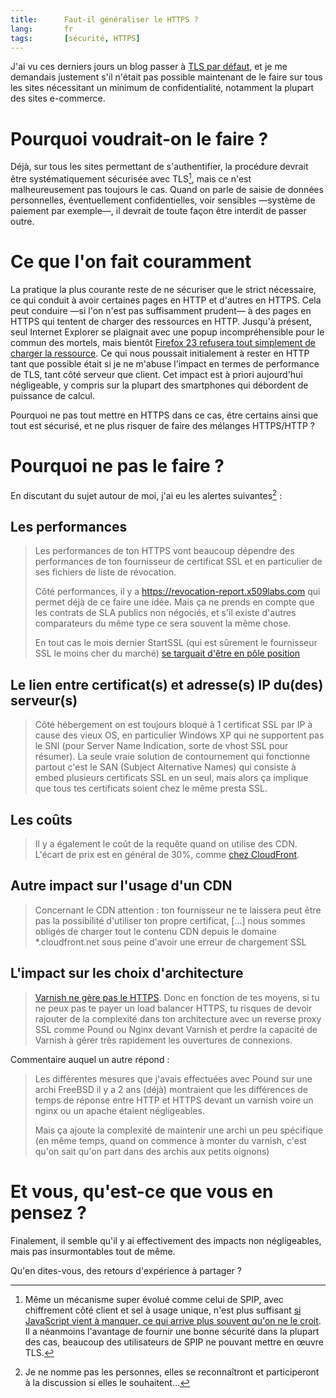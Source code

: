```yaml
---
title:      Faut-il généraliser le HTTPS ?
lang:       fr
tags:       [sécurité, HTTPS]
---
```


J'ai vu ces derniers jours un blog passer à [TLS par défaut](https://n.survol.fr/n/tls-par-defaut), et je me demandais justement s'il n'était pas possible maintenant de le faire sur tous les sites nécessitant un minimum de confidentialité, notamment la plupart des sites e-commerce.

# Pourquoi voudrait-on le faire ?

Déjà, sur tous les sites permettant de s'authentifier, la procédure devrait être systématiquement sécurisée avec TLS[^1], mais ce n'est malheureusement pas toujours le cas. Quand on parle de saisie de données personnelles, éventuellement confidentielles, voir sensibles —système de paiement par exemple—, il devrait de toute façon être interdit de passer outre.

# Ce que l'on fait couramment

La pratique la plus courante reste de ne sécuriser que le strict nécessaire, ce qui conduit à avoir certaines pages en HTTP et d'autres en HTTPS. Cela peut conduire —si l'on n'est pas suffisamment prudent— à des pages en HTTPS qui tentent de charger des ressources en HTTP. Jusqu'à présent, seul Internet Explorer se plaignait avec une popup incompréhensible pour le commun des mortels, mais bientôt [Firefox 23 refusera tout simplement de charger la ressource](http://blog.mozilla.org/tanvi/2013/04/10/mixed-content-blocking-enabled-in-firefox-23/). Ce qui nous poussait initialement à rester en HTTP tant que possible était si je ne m'abuse l'impact en termes de performance de TLS, tant côté serveur que client. Cet impact est à priori aujourd'hui négligeable, y compris sur la plupart des smartphones qui débordent de puissance de calcul.

Pourquoi ne pas tout mettre en HTTPS dans ce cas, être certains ainsi que tout est sécurisé, et ne plus risquer de faire des mélanges HTTPS/HTTP ?

# Pourquoi ne pas le faire ?

En discutant du sujet autour de moi, j'ai eu les alertes suivantes[^2] :

## Les performances

> Les performances de ton HTTPS vont beaucoup dépendre des performances de ton fournisseur de certificat SSL et en particulier de ses fichiers de liste de révocation.
>
> Côté performances, il y a https://revocation-report.x509labs.com qui permet déjà de ce faire une idée. Mais ça ne prends en compte que les contrats de SLA publics non négociés, et s'il existe d'autres comparateurs du même type ce sera souvent la même chose.
>
> En tout cas le mois dernier StartSSL (qui est sûrement le fournisseur SSL le moins cher du marché) [se targuait d'être en pôle position](https://twitter.com/startssl/status/324975028712116225)

## Le lien entre certificat(s) et adresse(s) IP du(des) serveur(s)

> Côté hébergement on est toujours bloqué à 1 certificat SSL par IP à cause des vieux OS, en particulier Windows XP qui ne supportent pas le SNI (pour Server Name Indication, sorte de vhost SSL pour résumer). La seule vraie solution de contournement qui fonctionne partout c'est le SAN (Subject Alternative Names) qui consiste à embed plusieurs certificats SSL en un seul, mais alors ça implique que tous tes certificats soient chez le même presta SSL.

## Les coûts

> Il y a également le coût de la requête quand on utilise des CDN. L'écart de prix est en général de 30%, comme [chez CloudFront](https://aws.amazon.com/fr/cloudfront/pricing/).

## Autre impact sur l'usage d'un CDN

> Concernant le CDN attention : ton fournisseur ne te laissera peut être pas la possibilité d'utiliser ton propre certificat, […] nous sommes obligés de charger tout le contenu CDN depuis le domaine *.cloudfront.net sous peine d'avoir une erreur de chargement SSL

## L'impact sur les choix d'architecture

> [Varnish ne gère pas le HTTPS](https://www.varnish-cache.org/docs/trunk/phk/ssl.html). Donc en fonction de tes moyens, si tu ne peux pas te payer un load balancer HTTPS, tu risques de devoir rajouter de la complexité dans ton architecture avec un reverse proxy SSL comme Pound ou Nginx devant Varnish et perdre la capacité de Varnish à gérer très rapidement les ouvertures de connexions.

Commentaire auquel un autre répond :

> Les différentes mesures que j'avais effectuées avec Pound sur une archi FreeBSD il y a 2 ans (déjà) montraient que les différences de temps de réponse entre HTTP et HTTPS devant un varnish voire un nginx ou un apache étaient négligeables.
>
> Mais ça ajoute la complexité de maintenir une archi un peu spécifique (en même temps, quand on commence à monter du varnish, c'est qu'on sait qu'on part dans des archis aux petits oignons)

# Et vous, qu'est-ce que vous en pensez ?

Finalement, il semble qu'il y ai effectivement des impacts non négligeables, mais pas insurmontables tout de même.

Qu'en dites-vous, des retours d'expérience à partager ?

[^1]: Même un mécanisme super évolué comme celui de SPIP, avec chiffrement côté client et sel à usage unique, n'est plus suffisant [si JavaScript vient à manquer, ce qui arrive plus souvent qu'on ne le croit](http://christianheilmann.com/2011/12/06/that-javascript-not-available-case/). Il a néanmoins l'avantage de fournir une bonne sécurité dans la plupart des cas, beaucoup des utilisateurs de SPIP ne pouvant mettre en œuvre TLS.

[^2]: Je ne nomme pas les personnes, elles se reconnaîtront et participeront à la discussion si elles le souhaitent…
